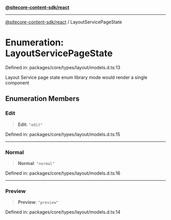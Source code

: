 [**@sitecore-content-sdk/react**](../README.md)

***

[@sitecore-content-sdk/react](../README.md) / LayoutServicePageState

# Enumeration: LayoutServicePageState

Defined in: packages/core/types/layout/models.d.ts:13

Layout Service page state enum
library mode would render a single component

## Enumeration Members

### Edit

> **Edit**: `"edit"`

Defined in: packages/core/types/layout/models.d.ts:15

***

### Normal

> **Normal**: `"normal"`

Defined in: packages/core/types/layout/models.d.ts:16

***

### Preview

> **Preview**: `"preview"`

Defined in: packages/core/types/layout/models.d.ts:14
